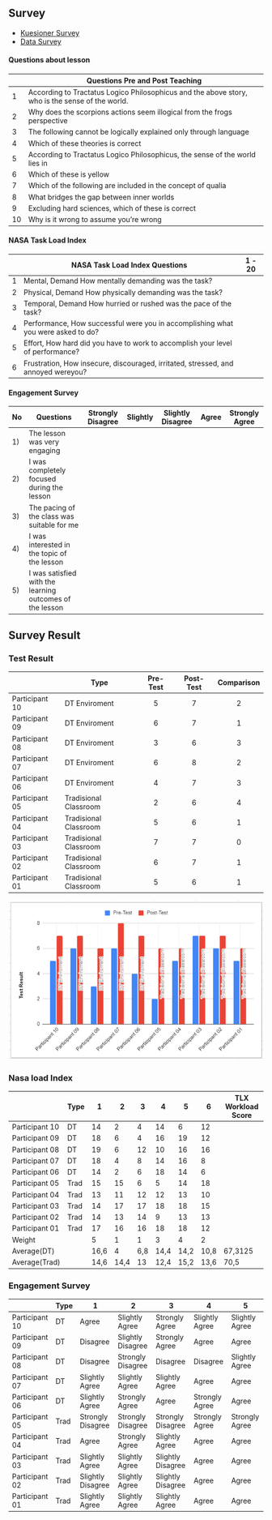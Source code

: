 ## Survey
- [Kuesioner Survey](https://forms.gle/zHUDDRngmTX8yYrJ8)
- [Data Survey](https://docs.google.com/spreadsheets/d/1kz3NcOZT-gv-p4AWp5yOUEytVT0FTp3ZKxDS4XFw2WE/edit?usp=sharing)

#### Questions about lesson
|    | Questions Pre   and Post Teaching                                                                   |
|----|-----------------------------------------------------------------------------------------------------|
| 1  | According   to Tractatus Logico Philosophicus and the above story, who is the sense of   the world. |
| 2  | Why   does the scorpions actions seem illogical from the frogs perspective                          |
| 3  | The   following cannot be logically explained only through language                                 |
| 4  | Which   of these theories is correct                                                                |
| 5  | According   to Tractatus Logico Philosophicus, the sense of the world lies in                       |
| 6  | Which   of these is yellow                                                                          |
| 7  | Which   of the following are included in the concept of qualia                                      |
| 8  | What   bridges the gap between inner worlds                                                         |
| 9  | Excluding   hard sciences, which of these is correct                                                |
| 10 | Why   is it wrong to assume you’re wrong                                                            |


####  NASA Task Load Index
|   | NASA Task Load Index Questions                                                      | 1 - 20 |
|---|-------------------------------------------------------------------------------------|--------|
| 1 | Mental,   Demand How mentally demanding was the task?                               |        |
| 2 | Physical,   Demand How physically demanding was the task?                           |        |
| 3 | Temporal,   Demand How hurried or rushed was the pace of the task?                  |        |
| 4 | Performance,   How successful were you in accomplishing what you were asked to do?  |        |
| 5 | Effort,   How hard did you have to work to accomplish your level of performance?    |        |
| 6 | Frustration,   How insecure, discouraged, irritated, stressed, and annoyed wereyou? |        |

#### Engagement Survey
|No  |Questions                                                   | Strongly Disagree | Slightly | Slightly Disagree | Agree | Strongly Agree |
|----|------------------------------------------------------------|-------------------|----------|-------------------|-------|----------------|
| 1) | The lesson was very engaging                               |                   |          |                   |       |                |
| 2) | I was completely focused during the   lesson               |                   |          |                   |       |                |
| 3) | The pacing of the class was suitable   for me              |                   |          |                   |       |                |
| 4) | I was interested in the topic of the   lesson              |                   |          |                   |       |                |
| 5) | I was satisfied with the learning   outcomes of the lesson |                   |          |                   |       |                |


## Survey Result
### Test Result
|                | Type                  | Pre-Test | Post-Test | Comparison |
|----------------|-----------------------|:--------:|:---------:|:----------:|
| Participant 10 | DT Enviroment         |        5 |         7 |          2 |
| Participant 09 | DT Enviroment         |        6 |         7 |          1 |
| Participant 08 | DT Enviroment         |        3 |         6 |          3 |
| Participant 07 | DT Enviroment         |        6 |         8 |          2 |
| Participant 06 | DT Enviroment         |        4 |         7 |          3 |
| Participant 05 | Tradisional Classroom |        2 |         6 |          4 |
| Participant 04 | Tradisional Classroom |        5 |         6 |          1 |
| Participant 03 | Tradisional Classroom |        7 |         7 |          0 |
| Participant 02 | Tradisional Classroom |        6 |         7 |          1 |
| Participant 01 | Tradisional Classroom |        5 |         6 |          1 |

![N|Solid](https://raw.githubusercontent.com/tdpg20232a/final-project-doppelganger/main/3DModels/assets/pre-post.png)

### Nasa load Index
|                | Type          | 1    | 2    | 3   | 4    | 5    | 6    | TLX Workload Score |
|----------------|---------------|------|------|-----|------|------|------|--------------------|
| Participant 10 | DT            |   14 |    2 |   4 |   14 |    6 |   12 |                    |
| Participant 09 | DT            |   18 |    6 |   4 |   16 |   19 |   12 |                    |
| Participant 08 | DT            |   19 |    6 |  12 |   10 |   16 |   16 |                    |
| Participant 07 | DT            |   18 |    4 |   8 |   14 |   16 |    8 |                    |
| Participant 06 | DT            |   14 |    2 |   6 |   18 |   14 |    6 |                    |
| Participant 05 | Trad          |   15 |   15 |   6 |    5 |   14 |   18 |                    |
| Participant 04 | Trad          |   13 |   11 |  12 |   12 |   13 |   10 |                    |
| Participant 03 | Trad          |   14 |   17 |  17 |   18 |   18 |   15 |                    |
| Participant 02 | Trad          |   14 |   13 |  14 |    9 |   13 |   13 |                    |
| Participant 01 | Trad          |   17 |   16 |  16 |   18 |   18 |   12 |                    |
| Weight         |               |    5 |    1 |   1 |    3 |    4 |    2 |                    |
| Average(DT)    |               | 16,6 |    4 | 6,8 | 14,4 | 14,2 | 10,8 |            67,3125 |
| Average(Trad)  |               | 14,6 | 14,4 |  13 | 12,4 | 15,2 | 13,6 |               70,5 |

### Engagement Survey
|                | Type | 1                  | 2                  | 3                  | 4               | 5              |
|----------------|------|--------------------|--------------------|--------------------|-----------------|----------------|
| Participant 10 | DT   | Agree              | Slightly Agree     | Strongly Agree     | Slightly Agree  | Slightly Agree |
| Participant 09 | DT   | Disagree           | Slightly Disagree  | Strongly Agree     | Agree           | Agree          |
| Participant 08 | DT   | Disagree           | Strongly Disagree  | Disagree           | Disagree        | Slightly Agree |
| Participant 07 | DT   | Slightly Agree     | Slightly Agree     | Slightly Agree     | Agree           | Agree          |
| Participant 06 | DT   | Slightly Agree     | Strongly Agree     | Agree              | Strongly Agree  | Agree          |
| Participant 05 | Trad | Strongly Disagree  | Strongly Disagree  | Strongly Disagree  | Strongly Agree  | Strongly Agree |
| Participant 04 | Trad | Agree              | Strongly Agree     | Slightly Agree     | Agree           | Agree          |
| Participant 03 | Trad | Slightly Agree     | Slightly Agree     | Slightly Disagree  | Agree           | Agree          |
| Participant 02 | Trad | Slightly Disagree  | Slightly Agree     | Slightly Disagree  | Agree           | Agree          |
| Participant 01 | Trad | Slightly Agree     | Slightly Agree     | Slightly Agree     | Agree           | Agree          |
